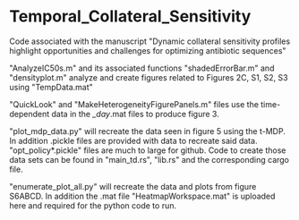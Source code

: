 # Temporal_Collateral_Sensitivity
Code associated with the manuscript "Dynamic collateral sensitivity profiles highlight opportunities and challenges for optimizing antibiotic sequences"


"AnalyzeIC50s.m" and its associated functions "shadedErrorBar.m" and "densityplot.m" analyze and create figures related to Figures 2C, S1, S2, S3 using "TempData.mat"

"QuickLook" and "MakeHeterogeneityFigurePanels.m" files use the time-dependent data in the *_day*.mat files to produce figure 3.

"plot_mdp_data.py" will recreate the data seen in figure 5 using the t-MDP.  In addition .pickle files are provided with data to recreate said data. "opt_policy*.pickle" files are much to large for github. Code to create those data sets can be found in "main_td.rs", "lib.rs" and the corresponding cargo file.

"enumerate_plot_all.py" will recreate the data and plots from figure S6ABCD. In addition the .mat file "HeatmapWorkspace.mat" is uploaded here and required for the python code to run.
